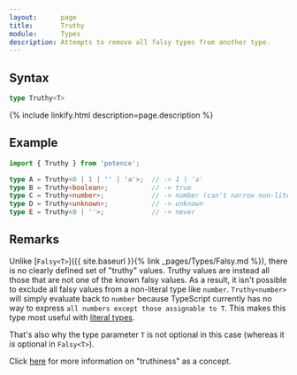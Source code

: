 ```yaml
---
layout:      page
title:       Truthy
module:      Types
description: Attempts to remove all falsy types from another type.
---
```

## Syntax

```ts
type Truthy<T>
```

<div class="description">{% include linkify.html description=page.description %}</div>

## Example

```ts
import { Truthy } from 'potence';

type A = Truthy<0 | 1 | '' | 'a'>;  // -> 1 | 'a'
type B = Truthy<boolean>;           // -> true
type C = Truthy<number>;            // -> number (can't narrow non-literal types)
type D = Truthy<unknown>;           // -> unknown
type E = Truthy<0 | ''>;            // -> never
```

## Remarks

Unlike [`Falsy<T>`]({{ site.baseurl }}{% link _pages/Types/Falsy.md %}), there is no clearly defined
set of "truthy" values. Truthy values are instead all those that are not one
of the known falsy values. As a result, it isn't possible to exclude all falsy
values from a non-literal type like `number`. `Truthy<number>` will simply
evaluate back to `number` because TypeScript currently has no way to express
`all numbers except those assignable to T`. This makes this type most useful
with
[literal types](https://www.typescriptlang.org/docs/handbook/literal-types.html).

That's also why the type parameter `T` is not optional in this case (whereas it
*is* optional in `Falsy<T>`).

Click [here](https://developer.mozilla.org/en-US/docs/Glossary/Truthy) for more
information on "truthiness" as a concept.
